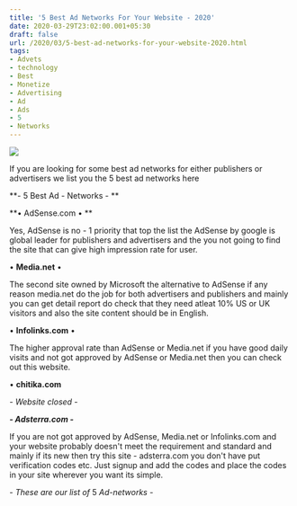 ```yaml
---
title: '5 Best Ad Networks For Your Website - 2020'
date: 2020-03-29T23:02:00.001+05:30
draft: false
url: /2020/03/5-best-ad-networks-for-your-website-2020.html
tags: 
- Advets
- technology
- Best
- Monetize
- Advertising
- Ad
- Ads
- 5
- Networks
---
```


  

[![](https://lh3.googleusercontent.com/-W4bP7Cxc-wg/XoIeUoXfGfI/AAAAAAAABTU/DImUbSigKX042HM37RQUsUWh64XNhM2ogCLcBGAsYHQ/s1600/IMG_20200111_105332_780-02-25.jpeg)](https://lh3.googleusercontent.com/-W4bP7Cxc-wg/XoIeUoXfGfI/AAAAAAAABTU/DImUbSigKX042HM37RQUsUWh64XNhM2ogCLcBGAsYHQ/s1600/IMG_20200111_105332_780-02-25.jpeg)

  

If you are looking for some best ad networks for either publishers or advertisers we list you the 5 best ad networks here 

  

**\- 5 Best Ad - Networks - **

**• AdSense.com • **

  

Yes, AdSense is no - 1 priority that top the list the AdSense by google is global leader for publishers and advertisers and the you not going to find the site that can give high impression rate for user.

  

• **Media.net** •

  

The second site owned by Microsoft the alternative to AdSense if any reason media.net do the job for both advertisers and publishers and mainly you can get detail report do check that they need atleat 10% US or UK visitors and also the site content should be in English.

  

• **Infolinks.com** •

  

The higher approval rate than AdSense or Media.net if you have good daily visits and not got approved by AdSense or Media.net then you can check out this website.

  

• **chitika.com**

_\- Website closed -_

**_\- Adsterra.com -_**

  

If you are not got approved by AdSense, Media.net or Infolinks.com and your website probably doesn't meet the requirement and standard and mainly if its new then try this site - adsterra.com you don't have put verification codes etc. Just signup and add the codes and place the codes in your site wherever you want its simple.

  

\- _These_ _are_ _our_ _list_ _of_ 5 _Ad-networks_ -